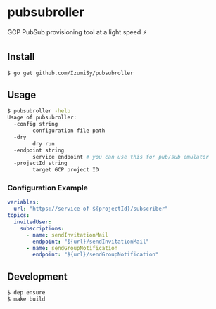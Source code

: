 # pubsubroller

GCP PubSub provisioning tool at a light speed :zap:

## Install
```bash
$ go get github.com/IzumiSy/pubsubroller
```

## Usage
```bash
$ pubsubroller -help
Usage of pubsubroller:
  -config string
    	configuration file path
  -dry
    	dry run
  -endpoint string
    	service endpoint # you can use this for pub/sub emulator
  -projectId string
    	target GCP project ID
```

### Configuration Example
```yaml
variables:
  url: "https://service-of-${projectId}/subscriber"
topics:
  invitedUser:
    subscriptions:
      - name: sendInvitationMail
        endpoint: "${url}/sendInvitationMail"
      - name: sendGroupNotification
        endpoint: "${url}/sendGroupNotification"
```

## Development
```bash
$ dep ensure
$ make build
```
